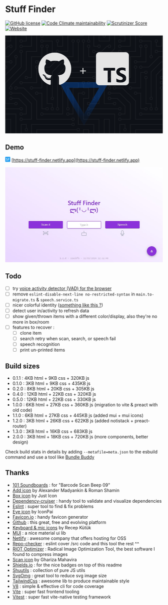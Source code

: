 # Stuff Finder

[![GitHub license](https://img.shields.io/github/license/shuunen/stuff-finder.svg?color=informational)](https://github.com/Shuunen/stuff-finder/blob/master/LICENSE)
[![Code Climate maintainability](https://img.shields.io/codeclimate/maintainability/Shuunen/stuff-finder?style=flat)](https://codeclimate.com/github/Shuunen/stuff-finder)
[![Scrutinizer Score](https://scrutinizer-ci.com/g/Shuunen/stuff-finder/badges/quality-score.png?b=master)](https://scrutinizer-ci.com/g/Shuunen/stuff-finder)
[![Website](https://img.shields.io/website/https/shuunen-goals.netlify.app.svg)](https://stuff-finder.netlify.app)

![banner](docs/banner.svg)

## Demo

[![logo](public/assets/favicon-16x16.png)](https://stuff-finder.netlify.app) [https://stuff-finder.netlify.app](https://stuff-finder.netlify.app)

[![demo](docs/design-1.2.0.jpg)](https://stuff-finder.netlify.app)

## Todo

- [ ] try [voice activity detector (VAD) for the browser](https://github.com/ricky0123/vad)
- [ ] remove `eslint-disable-next-line no-restricted-syntax` in `main.to-migrate.ts` & `speech.service.ts`
- [ ] nicer colorful identity ([something like this ?](https://www.iconfinder.com/icons/44859/cube_icon))
- [ ] detect user in/activity to refresh data
- [ ] show given/thrown items with a different color/display, also they're no more in box/room
- [ ] features to recover :
  - [ ] clone item
  - [ ] search retry when scan, search, or speech fail
  - [ ] speech recognition
  - [ ] print un-printed items

## Build sizes

- 0.1.1 :  4KB html +  9KB css + 320KB js
- 0.1.0 :  3KB html +  9KB css + 435KB js
- 0.2.0 :  8KB html + 20KB css + 305KB js
- 0.4.0 : 12KB html + 22KB css + 320KB js
- 0.5.0 : 12KB html + 22KB css + 330KB js
- 1.0.0 :  6KB html + 27KB css + 360KB js (migration to vite & preact with old code)
- 1.1.0 :  6KB html + 27KB css + 445KB js (added mui + mui icons)
- 1.2.0 :  3KB html + 26KB css + 622KB js (added notistack + preact-router)
- 1.3.0 :  3KB html + 16KB css + 683KB js
- 2.0.0 :  3KB html + 18KB css + 720KB js (more components, better design)

Check build stats in details by adding `--metafile=meta.json` to the esbuild command and use a tool like [Bundle Buddy](https://bundle-buddy.com/)

## Thanks

- [101 Soundboards](https://www.101soundboards.com/sounds/1295599-barcode-scan-beep-09) : for "Barcode Scan Beep 09"
- [Add icon](https://www.iconfinder.com/icons/1814113/add_more_plus_icon) by Alexander Madyankin & Roman Shamin
- [Box icon](https://www.iconfinder.com/icons/2123914/app_box_essential_ui_icon) by Just Icon
- [Dependency-cruiser](https://github.com/sverweij/dependency-cruiser) : handy tool to validate and visualize dependencies
- [Eslint](https://eslint.org) : super tool to find & fix problems
- [Eye icon](https://www.iconfinder.com/icons/5925640/eye_no_view_icon) by IconPai
- [Favicon.io](https://favicon.io/favicon-generator/?t=SF&ff=Istok+Web&fs=110&fc=#FFF&b=rounded&bc=#08F) : handy favicon generator
- [Github](https://github.com) : this great, free and evolving platform
- [Keyboard & mic icons](https://www.iconfinder.com/iconsets/bitsies) by Recep Kütük
- [MUI](https://mui.com) : a nice material ui lib
- [Netlify](https://netlify.com) : awesome company that offers hosting for OSS
- [Repo-checker](https://github.com/Shuunen/repo-checker) : eslint cover /src code and this tool the rest ^^
- [RIOT Optimizer](https://riot-optimizer.com) : Radical Image Optimization Tool, the best software I found to compress images
- [Scan icon](https://www.iconfinder.com/icons/3702397/barcode_code_scan_scanner_icon) by Ghariza Mahavira
- [Shields.io](https://shields.io) : for the nice badges on top of this readme
- [Shuutils](https://github.com/Shuunen/shuutils) : collection of pure JS utils
- [SvgOmg](https://jakearchibald.github.io/svgomg/) : great tool to reduce svg image size
- [TailwindCss](https://tailwindcss.com) : awesome lib to produce maintainable style
- [V8](https://github.com/demurgos/v8-coverage) : simple & effective cli for code coverage
- [Vite](https://github.com/vitejs/vite) : super fast frontend tooling
- [Vitest](https://github.com/vitest-dev/vitest) : super fast vite-native testing framework
